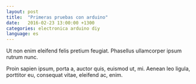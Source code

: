 ```yaml
---
layout: post
title:  "Primeras pruebas con arduino"
date:   2016-02-23 13:00:00 +1300
categories: electronica arduino diy
language: es
---
```

Ut non enim eleifend felis pretium feugiat. Phasellus ullamcorper ipsum rutrum nunc.

Proin sapien ipsum, porta a, auctor quis, euismod ut, mi. Aenean leo ligula, porttitor eu, consequat vitae, eleifend ac, enim.
